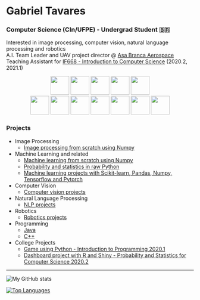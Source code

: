 # Gabriel Tavares
### Computer Science (CIn/UFPE) - Undergrad Student :brazil:
Interested in image processing, computer vision, natural language processing and robotics \
A.I. Team Leader and UAV project director @ [Asa Branca Aerospace](https://github.com/RDAsaBranca) \
Teaching Assistant for <a href="https://www.cin.ufpe.br/~if668/" target="_blank">IF668 - Introduction to Computer Science</a> (2020.2, 2021.1)   
<div align="center">
  <img style= "height: 50"src="https://img.shields.io/badge/python-3670A0?style=for-the-badge&logo=python&logoColor=ffdd54"></img>
  <img style= "height: 50"src="https://img.shields.io/badge/c++-%2300599C.svg?style=for-the-badge&logo=c%2B%2B&logoColor=white"></img>
  <img style= "height: 50"src="https://img.shields.io/badge/java-%23ED8B00.svg?style=for-the-badge&logo=java&logoColor=white"></img>
  <img style= "height: 50"src="https://img.shields.io/badge/-Julia-9558B2?style=for-the-badge&logo=julia&logoColor=white"></img>
  <img style= "height: 50"src="https://img.shields.io/badge/r-%23276DC3.svg?style=for-the-badge&logo=r&logoColor=white"></img>
</div>
<div align="center">
  <img style= "height: 50"src="https://img.shields.io/badge/TensorFlow-FF6F00?style=for-the-badge&logo=TensorFlow&logoColor=white"></img>
  <img style= "height: 50"src="https://img.shields.io/badge/Keras-D00000?style=for-the-badge&logo=Keras&logoColor=white"></img>
  <img style= "height: 50"src="https://img.shields.io/badge/scikit_learn-F7931E?style=for-the-badge&logo=scikit-learn&logoColor=white"></img>
  <img style= "height: 50"src="https://img.shields.io/badge/Numpy-777BB4?style=for-the-badge&logo=numpy&logoColor=white"></img>
  <img style= "height: 50"src="https://img.shields.io/badge/Pandas-2C2D72?style=for-the-badge&logo=pandas&logoColor=white"></img>
  <img style= "height: 50"src="https://img.shields.io/badge/PyTorch-EE4C2C?style=for-the-badge&logo=PyTorch&logoColor=white"></img>
  <img style= "height: 50"src="https://img.shields.io/badge/OpenCV-27338e?style=for-the-badge&logo=OpenCV&logoColor=white"></img>
</div>



### Projects
- Image Processing
  - [Image processing from scratch using Numpy](https://github.com/booleangabs/Image-Processing-With-Numpy)
- Machine Learning and related
  - [Machine learning from scratch using Numpy](https://github.com/booleangabs/Machine-Learning-With-Numpy)
  - [Probability and statistics in raw Python](https://github.com/booleangabs/Probability-and-Statistics-From-Scratch)
  - [Machine learning projects with Scikit-learn, Pandas, Numpy, Tensorflow and Pytorch](https://github.com/booleangabs/Machine-Learning-Projects)
- Computer Vision
  - [Computer vision projects](https://github.com/booleangabs/Computer-Vision-Projects)
- Natural Language Processing
  - [NLP projects](https://github.com/booleangabs/NLP-Projects)
- Robotics
  - [Robotics projects](https://github.com/booleangabs/Robotics-projects)
- Programming
  - [Java](https://github.com/booleangabs/Learning-Java)
  - [C++](https://github.com/booleangabs/Learning-Cpp)
- College Projects
  - [Game using Python - Introduction to Programming 2020.1](https://github.com/booleangabs/Projeto-IP-2020.1)
  - [Dashboard project with R and Shiny - Probability and Statistics for Computer Science 2020.2](https://github.com/booleangabs/Airlines-Data-Dashboard)
***
![My GitHub stats](https://github-readme-stats.vercel.app/api?username=booleangabs&count_private=true)  

[![Top Languages](https://github-readme-stats.vercel.app/api/top-langs/?username=booleangabs)](https://github.com/anuraghazra/github-readme-stats)
<!--
**booleangabs/booleangabs** is a ✨ _special_ ✨ repository because its `README.md` (this file) appears on your GitHub profile.

Here are some ideas to get you started:

- 🔭 I’m currently working on ...
- 🌱 I’m currently learning ...
- 👯 I’m looking to collaborate on ...
- 🤔 I’m looking for help with ...
- 💬 Ask me about ...
- 📫 How to reach me: ...
- 😄 Pronouns: ...
- ⚡ Fun fact: ...
-->
